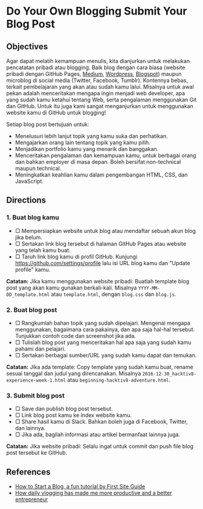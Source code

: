 # Do Your Own Blogging Submit Your Blog Post

## Objectives

Agar dapat melatih kemampuan menulis, kita dianjurkan untuk melakukan pencatatan pribadi atau blogging. Baik blog dengan cara biasa (website pribadi dengan GitHub Pages, [Medium](https://medium.com), [Wordpress](https://wordpress.com), [Blogspot](http://blogspot.com)) maupun microblog di social media (Twitter, Facebook, Tumblr). Kontennya bebas, terkait pembelajaran yang akan atau sudah kamu lalui. Misalnya untuk awal pekan adalah menceritakan mengapa ingin menjadi web developer, apa yang sudah kamu ketahui tentang Web, serta pengalaman menggunakan Git dan GitHub. Untuk itu juga kami sangat menganjurkan untuk menggunakan website kamu di GitHub untuk blogging!

Setiap blog post bertujuan untuk:

- Menelusuri lebih lanjut topik yang kamu suka dan perhatikan.
- Mengajarkan orang lain tentang topik yang kamu pilih.
- Menjadikan portfolio kamu yang menarik dan banggakan.
- Menceritakan pengalaman dan kemampuan kamu, untuk berbagai orang dan bahkan employer di masa depan. Boleh bersifat non-technical maupun technical.
- Meningkatkan keahlian kamu dalam pengembangan HTML, CSS, dan JavaScript.

## Directions

### 1. Buat blog kamu

- ▢ Mempersiapkan website untuk blog atau mendaftar sebuah akun blog jika belum.
- ▢ Sertakan link blog tersebut di halaman GitHub Pages atau website yang telah kamu buat.
- ▢ Taruh link blog kamu di profil GitHub. Kunjungi <https://github.com/settings/profile> lalu isi URL blog kamu dan "Update profile" kamu.

**Catatan:** Jika kamu menggunakan website pribadi: Buatlah template blog post yang akan kamu gunakan berkali-kali. Misalnya `YYYY-MM-DD_template.html` atau `template.html`, dengan `blog.css` dan `blog.js`.

### 2. Buat blog post

- ▢ Rangkumlah bahan topik yang sudah dipelajari. Mengenai mengapa menggunakan, bagaimana cara pakainya, dan apa saja hal-hal tersebut. Tunjukkan contoh code dan screenshot jika ada.
- ▢ Tulislah blog post yang menceritakan hal apa saja yang sudah kamu pahami dan pelajari.
- ▢ Sertakan berbagai sumber/URL yang sudah kamu dapat dan temukan.

**Catatan:** Jika ada template: Copy template yang sudah kamu buat, rename sesuai tanggal dan judul yang direncanakan. Misalnya `2016-12-30_hacktiv8-experience-week-1.html` atau `beginning-hacktiv8-adventure.html`.

### 3. Submit blog post

- ▢ Save dan publish blog post tersebut.
- ▢ Link blog post kamu ke index website kamu.
- ▢ Share hasil kamu di Slack. Bahkan boleh juga di Facebook, Twitter, dan lainnya.
- ▢ Jika ada, bagilah informasi atau artikel bermanfaat lainnya juga.

**Catatan:** Jika website pribadi: Selalu ingat untuk commit dan push file blog post tersebut ke GitHub.

## References

- [How to Start a Blog, a fun tutorial by First Site Guide](http://firstsiteguide.com/start-blog)
- [How daily vlogging has made me more productive and a better entrepreneur](https://meda.io/blog/startup/2016/05/20/how-daily-vlogging-has-made-me-more-productive-and-a-better-entrepreneur.html)
